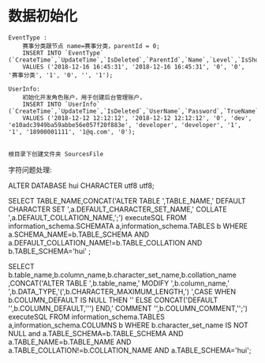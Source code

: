 


# 数据初始化
    EventType :
        赛事分类跟节点 name=赛事分类，parentId = 0;
        INSERT INTO `EventType` (`CreateTime`,`UpdateTime`,`IsDeleted`,`ParentId`,`Name`,`Level`,`IsShow`,`Icon`,`SortNo`)
        VALUES ('2018-12-16 16:45:31', '2018-12-16 16:45:31', '0', '0', '赛事分类', '1', '0', '', '1');
    
    UserInfo:
        初始化开发角色账户，用于创建后台管理账户，  
        INSERT INTO `UserInfo` (`CreateTime`,`UpdateTime`,`IsDeleted`,`UserName`,`Password`,`TrueName`,`Department`,`State`,`AuthType`,`MobileNo`,`Email`,`Gender`)
        VALUES ('2018-12-12 12:12:12', '2018-12-12 12:12:12', '0', 'dev', 'e10adc3949ba59abbe56e057f20f883e', 'developer', 'developer', '1', '1', '18900001111', '1@q.com', '0');


    根目录下创建文件夹 SourcesFile





字符问题处理:

ALTER DATABASE hui CHARACTER utf8 utf8;

SELECT TABLE_NAME,CONCAT('ALTER TABLE  ',TABLE_NAME,' DEFAULT CHARACTER SET ',a.DEFAULT_CHARACTER_SET_NAME,' COLLATE ',a.DEFAULT_COLLATION_NAME,';') executeSQL 
FROM information_schema.SCHEMATA a,information_schema.TABLES b
WHERE a.SCHEMA_NAME=b.TABLE_SCHEMA
AND a.DEFAULT_COLLATION_NAME!=b.TABLE_COLLATION
AND b.TABLE_SCHEMA='hui' ;

SELECT b.table_name,b.column_name,b.character_set_name,b.collation_name
,CONCAT('ALTER TABLE ',b.table_name,' MODIFY ',b.column_name,' ',b.DATA_TYPE,'(',b.CHARACTER_MAXIMUM_LENGTH,') ',CASE WHEN b.COLUMN_DEFAULT IS NULL THEN ''  ELSE CONCAT('DEFAULT \'',b.COLUMN_DEFAULT,'\'') END,' COMMENT \'',b.COLUMN_COMMENT,'\';') executeSQL
FROM information_schema.TABLES a,information_schema.COLUMNS b 
WHERE  b.character_set_name IS NOT NULL and a.TABLE_SCHEMA=b.TABLE_SCHEMA AND a.TABLE_NAME=b.TABLE_NAME
AND a.TABLE_COLLATION!=b.COLLATION_NAME
AND a.TABLE_SCHEMA='hui';
